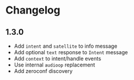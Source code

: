 # Changelog

## 1.3.0

- Add `intent` and `satellite` to info message
- Add optional `text` response to `Intent` message
- Add `context` to intent/handle events
- Use internal `audioop` replacement
- Add zeroconf discovery
